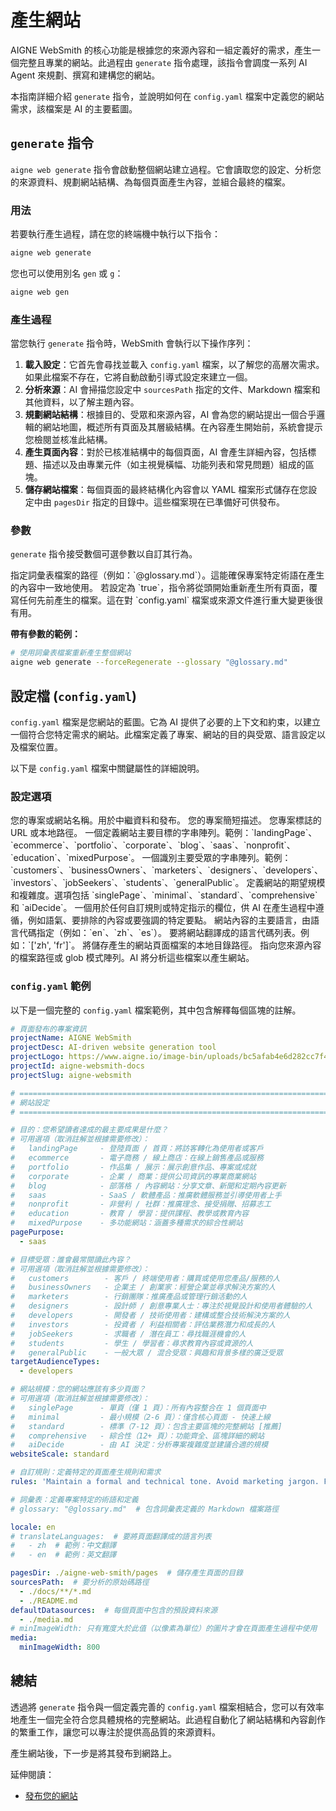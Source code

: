 # 產生網站

AIGNE WebSmith 的核心功能是根據您的來源內容和一組定義好的需求，產生一個完整且專業的網站。此過程由 `generate` 指令處理，該指令會調度一系列 AI Agent 來規劃、撰寫和建構您的網站。

本指南詳細介紹 `generate` 指令，並說明如何在 `config.yaml` 檔案中定義您的網站需求，該檔案是 AI 的主要藍圖。

## `generate` 指令

`aigne web generate` 指令會啟動整個網站建立過程。它會讀取您的設定、分析您的來源資料、規劃網站結構、為每個頁面產生內容，並組合最終的檔案。

### 用法

若要執行產生過程，請在您的終端機中執行以下指令：

```bash
aigne web generate
```

您也可以使用別名 `gen` 或 `g`：

```bash
aigne web gen
```

### 產生過程

當您執行 `generate` 指令時，WebSmith 會執行以下操作序列：

1.  **載入設定**：它首先會尋找並載入 `config.yaml` 檔案，以了解您的高層次需求。如果此檔案不存在，它將自動啟動引導式設定來建立一個。
2.  **分析來源**：AI 會掃描您設定中 `sourcesPath` 指定的文件、Markdown 檔案和其他資料，以了解主題內容。
3.  **規劃網站結構**：根據目的、受眾和來源內容，AI 會為您的網站提出一個合乎邏輯的網站地圖，概述所有頁面及其層級結構。在內容產生開始前，系統會提示您檢閱並核准此結構。
4.  **產生頁面內容**：對於已核准結構中的每個頁面，AI 會產生詳細內容，包括標題、描述以及由專業元件（如主視覺橫幅、功能列表和常見問題）組成的區塊。
5.  **儲存網站檔案**：每個頁面的最終結構化內容會以 YAML 檔案形式儲存在您設定中由 `pagesDir` 指定的目錄中。這些檔案現在已準備好可供發布。

### 參數

`generate` 指令接受數個可選參數以自訂其行為。

<x-field-group>
  <x-field data-name="glossary" data-type="string" data-required="false">
    <x-field-desc markdown>指定詞彙表檔案的路徑（例如：`@glossary.md`）。這能確保專案特定術語在產生的內容中一致地使用。</x-field-desc>
  </x-field>
  <x-field data-name="forceRegenerate" data-type="boolean" data-required="false">
    <x-field-desc markdown>若設定為 `true`，指令將從頭開始重新產生所有頁面，覆寫任何先前產生的檔案。這在對 `config.yaml` 檔案或來源文件進行重大變更後很有用。</x-field-desc>
  </x-field>
</x-field-group>

**帶有參數的範例：**

```bash
# 使用詞彙表檔案重新產生整個網站
aigne web generate --forceRegenerate --glossary "@glossary.md"
```

## 設定檔 (`config.yaml`)

`config.yaml` 檔案是您網站的藍圖。它為 AI 提供了必要的上下文和約束，以建立一個符合您特定需求的網站。此檔案定義了專案、網站的目的與受眾、語言設定以及檔案位置。

以下是 `config.yaml` 檔案中關鍵屬性的詳細說明。

### 設定選項

<x-field-group>
  <x-field data-name="projectName" data-type="string" data-required="true">
    <x-field-desc markdown>您的專案或網站名稱。用於中繼資料和發布。</x-field-desc>
  </x-field>
  <x-field data-name="projectDesc" data-type="string" data-required="false">
    <x-field-desc markdown>您的專案簡短描述。</x-field-desc>
  </x-field>
  <x-field data-name="projectLogo" data-type="string" data-required="false">
    <x-field-desc markdown>您專案標誌的 URL 或本地路徑。</x-field-desc>
  </x-field>
  <x-field data-name="pagePurpose" data-type="array" data-required="true">
    <x-field-desc markdown>一個定義網站主要目標的字串陣列。範例：`landingPage`、`ecommerce`、`portfolio`、`corporate`、`blog`、`saas`、`nonprofit`、`education`、`mixedPurpose`。</x-field-desc>
  </x-field>
  <x-field data-name="targetAudienceTypes" data-type="array" data-required="true">
    <x-field-desc markdown>一個識別主要受眾的字串陣列。範例：`customers`、`businessOwners`、`marketers`、`designers`、`developers`、`investors`、`jobSeekers`、`students`、`generalPublic`。</x-field-desc>
  </x-field>
  <x-field data-name="websiteScale" data-type="string" data-required="true">
    <x-field-desc markdown>定義網站的期望規模和複雜度。選項包括 `singlePage`、`minimal`、`standard`、`comprehensive` 和 `aiDecide`。</x-field-desc>
  </x-field>
  <x-field data-name="rules" data-type="string" data-required="false">
    <x-field-desc markdown>一個用於任何自訂規則或特定指示的欄位，供 AI 在產生過程中遵循，例如語氣、要排除的內容或要強調的特定要點。</x-field-desc>
  </x-field>
  <x-field data-name="locale" data-type="string" data-default="en" data-required="true">
    <x-field-desc markdown>網站內容的主要語言，由語言代碼指定（例如：`en`、`zh`、`es`）。</x-field-desc>
  </x-field>
  <x-field data-name="translateLanguages" data-type="array" data-required="false">
    <x-field-desc markdown>要將網站翻譯成的語言代碼列表。例如：`['zh', 'fr']`。</x-field-desc>
  </x-field>
  <x-field data-name="pagesDir" data-type="string" data-required="true">
    <x-field-desc markdown>將儲存產生的網站頁面檔案的本地目錄路徑。</x-field-desc>
  </x-field>
  <x-field data-name="sourcesPath" data-type="array" data-required="true">
    <x-field-desc markdown>指向您來源內容的檔案路徑或 glob 模式陣列。AI 將分析這些檔案以產生網站。</x-field-desc>
  </x-field>
</x-field-group>

### `config.yaml` 範例

以下是一個完整的 `config.yaml` 檔案範例，其中包含解釋每個區塊的註解。

```yaml config.yaml
# 頁面發布的專案資訊
projectName: AIGNE WebSmith
projectDesc: AI-driven website generation tool
projectLogo: https://www.aigne.io/image-bin/uploads/bc5afab4e6d282cc7f4aa444e9b9f7f4.svg
projectId: aigne-websmith-docs
projectSlug: aigne-websmith

# =============================================================================
# 網站設定
# =============================================================================

# 目的：您希望讀者達成的最主要成果是什麼？
# 可用選項（取消註解並根據需要修改）：
#   landingPage     - 登陸頁面 / 首頁：將訪客轉化為使用者或客戶
#   ecommerce       - 電子商務 / 線上商店：在線上銷售產品或服務
#   portfolio       - 作品集 / 展示：展示創意作品、專案或成就
#   corporate       - 企業 / 商業：提供公司資訊的專業商業網站
#   blog            - 部落格 / 內容網站：分享文章、新聞和定期內容更新
#   saas            - SaaS / 軟體產品：推廣軟體服務並引導使用者上手
#   nonprofit       - 非營利 / 社群：推廣理念、接受捐贈、招募志工
#   education       - 教育 / 學習：提供課程、教學或教育內容
#   mixedPurpose    - 多功能網站：涵蓋多種需求的綜合性網站
pagePurpose:
  - saas

# 目標受眾：誰會最常閱讀此內容？
# 可用選項（取消註解並根據需要修改）：
#   customers        - 客戶 / 終端使用者：購買或使用您產品/服務的人
#   businessOwners   - 企業主 / 創業家：經營企業並尋求解決方案的人
#   marketers        - 行銷團隊：推廣產品或管理行銷活動的人
#   designers        - 設計師 / 創意專業人士：專注於視覺設計和使用者體驗的人
#   developers       - 開發者 / 技術使用者：建構或整合技術解決方案的人
#   investors        - 投資者 / 利益相關者：評估業務潛力和成長的人
#   jobSeekers       - 求職者 / 潛在員工：尋找職涯機會的人
#   students         - 學生 / 學習者：尋求教育內容或資源的人
#   generalPublic    - 一般大眾 / 混合受眾：興趣和背景多樣的廣泛受眾
targetAudienceTypes:
  - developers

# 網站規模：您的網站應該有多少頁面？
# 可用選項（取消註解並根據需要修改）：
#   singlePage      - 單頁（僅 1 頁）：所有內容整合在 1 個頁面中
#   minimal         - 最小規模（2-6 頁）：僅含核心頁面 - 快速上線
#   standard        - 標準（7-12 頁）：包含主要區塊的完整網站 [推薦]
#   comprehensive   - 綜合性（12+ 頁）：功能齊全、區塊詳細的網站
#   aiDecide        - 由 AI 決定：分析專案複雜度並建議合適的規模
websiteScale: standard

# 自訂規則：定義特定的頁面產生規則和需求
rules: 'Maintain a formal and technical tone. Avoid marketing jargon. Focus on practical, step-by-step instructions.'

# 詞彙表：定義專案特定的術語和定義
# glossary: "@glossary.md"  # 包含詞彙表定義的 Markdown 檔案路徑

locale: en
# translateLanguages:  # 要將頁面翻譯成的語言列表
#   - zh  # 範例：中文翻譯
#   - en  # 範例：英文翻譯

pagesDir: ./aigne-web-smith/pages  # 儲存產生頁面的目錄
sourcesPath:  # 要分析的原始碼路徑
  - ./docs/**/*.md
  - ./README.md
defaultDatasources:  # 每個頁面中包含的預設資料來源
  - ./media.md
# minImageWidth: 只有寬度大於此值（以像素為單位）的圖片才會在頁面產生過程中使用
media:
  minImageWidth: 800
```

## 總結

透過將 `generate` 指令與一個定義完善的 `config.yaml` 檔案相結合，您可以有效率地產生一個完全符合您具體規格的完整網站。此過程自動化了網站結構和內容創作的繁重工作，讓您可以專注於提供高品質的來源資料。

產生網站後，下一步是將其發布到網路上。

延伸閱讀：
*   [發布您的網站](./core-tasks-publishing-your-website.md)